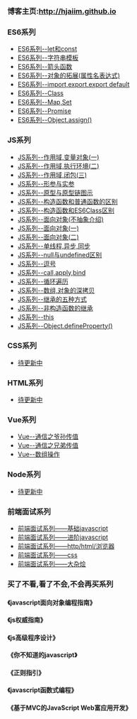 ###	博客主页:http://hjaiim.github.io


###		ES6系列
- [ES6系列--let和const](http://hjaiim.github.io/2018/03/06/var,let,const/)
- [ES6系列--字符串模板](http://hjaiim.github.io/2018/10/31/ES6%E6%A8%A1%E6%9D%BF%E5%AD%97%E7%AC%A6%E4%B8%B2/)
- [ES6系列--箭头函数](http://hjaiim.github.io/2018/10/08/ES6%20%E7%AE%AD%E5%A4%B4%E5%87%BD%E6%95%B0%E4%BB%8B%E7%BB%8D/)
- [ES6系列--对象的拓展(属性名表达式)](http://hjaiim.github.io/2018/07/05/%E5%B1%9E%E6%80%A7%E5%90%8D%E8%A1%A8%E8%BE%BE%E5%BC%8F/)
- [ES6系列--import,export,export default](http://hjaiim.github.io/2018/03/22/ES6%20import,export/)
- [ES6系列--Class](http://hjaiim.github.io/2018/01/12/ES6%20Class%20%E7%B1%BB/)
- [ES6系列--Map,Set](http://hjaiim.github.io/2017/11/21/Map%E5%92%8CSet/)
- [ES6系列--Promise](http://hjaiim.github.io/2017/11/03/ES6%20Promise/)
- [ES6系列--Object.assign()](http://hjaiim.github.io/2018/10/19/Object.assign/)



###		JS系列
- [JS系列--作用域,变量对象(一)](http://hjaiim.github.io/2018/03/13/%E4%BD%9C%E7%94%A8%E5%9F%9F%E9%93%BE1/)
- [JS系列--作用域,执行环境(二)](http://hjaiim.github.io/2018/08/30/%E4%BD%9C%E7%94%A8%E5%9F%9F%E9%93%BE2/)
- [JS系列--作用域,闭包(三)](http://hjaiim.github.io/2018/08/31/js%E9%97%AD%E5%8C%85(3)/)
- [JS系列--形参与实参](http://hjaiim.github.io/2018/08/28/js%E5%BD%A2%E5%8F%82%E5%92%8C%E5%AE%9E%E5%8F%82/)
- [JS系列--原型与原型链图示](http://hjaiim.github.io/2018/07/31/%E5%8E%9F%E5%9E%8B%E4%B8%8E%E5%8E%9F%E5%9E%8B%E9%93%BE%E5%9B%BE%E7%A4%BA/)
- [JS系列--构造函数和普通函数的区别](http://hjaiim.github.io/2018/07/23/JS%E4%B8%AD%E6%9E%84%E9%80%A0%E5%87%BD%E6%95%B0%E5%92%8C%E6%99%AE%E9%80%9A%E5%87%BD%E6%95%B0%E6%9C%89%E4%BB%80%E4%B9%88%E5%8C%BA%E5%88%AB/)
- [JS系列--构造函数和ES6Class区别](http://hjaiim.github.io/2018/07/05/ES5%E6%9E%84%E9%80%A0%E5%87%BD%E6%95%B0&&ES6class/)
- [JS系列--面向对象(不抽象介绍)](http://hjaiim.github.io/2018/03/10/js%E9%9D%A2%E5%90%91%E5%AF%B9%E8%B1%A1/)
- [JS系列--面向对象(一)](http://hjaiim.github.io/2017/09/06/js%E5%AF%B9%E8%B1%A1(%E4%B8%80)/)
- [JS系列--面向对象(二)](http://hjaiim.github.io/2017/09/07/js%E5%AF%B9%E8%B1%A1(%E4%BA%8C)/)
- [JS系列--单线程,异步,同步](http://hjaiim.github.io/2018/02/03/JS%E5%8D%95%E7%BA%BF%E7%A8%8B%E3%80%81%E5%BC%82%E6%AD%A5%E3%80%81%E5%90%8C%E6%AD%A5%E6%A6%82%E5%BF%B5/)
- [JS系列--null与undefined区别](http://hjaiim.github.io/2018/01/22/Null%20vs.%20Undefined/)
- [JS系列--逗号](http://hjaiim.github.io/2018/01/11/%E9%80%97%E5%8F%B7-%E6%8C%89%E7%94%A8%E9%80%94%E5%88%86%E7%B1%BB/)
- [JS系列--call,apply,bind](http://hjaiim.github.io/2017/09/14/call()apply()/)
- [JS系列--循环遍历](http://hjaiim.github.io/2017/11/20/js%E5%BE%AA%E7%8E%AF/)
- [JS系列--数组,对象的深拷贝](http://hjaiim.github.io/2017/11/07/%E6%95%B0%E7%BB%84%E7%9A%84%E6%B7%B1%E6%8B%B7%E8%B4%9D/)
- [JS系列--继承的五种方式](http://hjaiim.github.io/2017/10/20/js%E7%BB%A7%E6%89%BF/)
- [JS系列--非构造函数的继承](http://hjaiim.github.io/2017/10/23/%E9%9D%9E%E6%9E%84%E9%80%A0%E5%87%BD%E6%95%B0%E7%9A%84%E7%BB%A7%E6%89%BF/)
- [JS系列--this](http://hjaiim.github.io/2017/09/14/this%E5%85%A8%E9%9D%A2%E8%A7%A3%E6%9E%90/)
- [JS系列--Object.defineProperty()](http://hjaiim.github.io/2017/11/02/Object.defineProperty/)

###		CSS系列
- [待更新中]()


###		HTML系列
- [待更新中]()


###		Vue系列
- [Vue--通信之爷孙传值](http://hjaiim.github.io/2018/11/05/vue-%E7%88%B7%E5%AD%99%E9%80%9A%E4%BF%A1/)
- [Vue--通信之兄弟传值](http://hjaiim.github.io/2018/11/06/vue-eventBus/)
- [Vue--数组操作](http://hjaiim.github.io/2017/11/09/vue-%E6%95%B0%E7%BB%84%E6%93%8D%E4%BD%9C/)

###		Node系列
- [待更新中]()

###		前端面试系列
- [前端面试系列——基础javascript](https://github.com/hjaiim/hjaiim.github.io/issues/2)
- [前端面试系列——进阶javascript](https://github.com/hjaiim/hjaiim.github.io/issues/3)
- [前端面试系列——http/html/浏览器](https://github.com/hjaiim/hjaiim.github.io/issues/4)
- [前端面试系列——css](https://github.com/hjaiim/hjaiim.github.io/issues/5)
- [前端面试系列——大杂烩](https://github.com/hjaiim/hjaiim.github.io/issues/6)

###		买了不看,看了不会,不会再买系列
####	《javascript面向对象编程指南》
####	《js权威指南》
####	《js高级程序设计》
####	《你不知道的javascript》
####	《正则指引》
####	《javascript函数式编程》
####	《基于MVC的JavaScript Web富应用开发》
